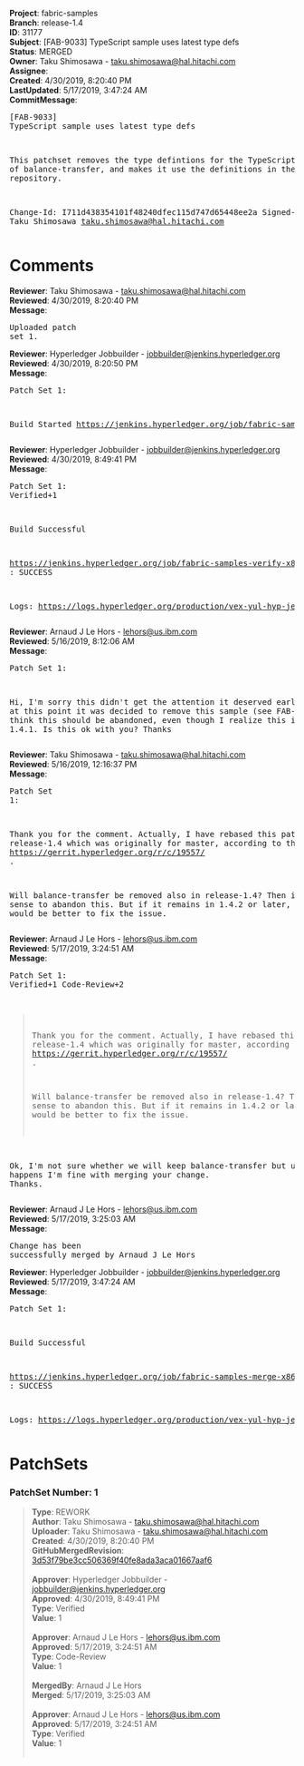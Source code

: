 <strong>Project</strong>: fabric-samples<br><strong>Branch</strong>: release-1.4<br><strong>ID</strong>: 31177<br><strong>Subject</strong>: [FAB-9033] TypeScript sample uses latest type defs<br><strong>Status</strong>: MERGED<br><strong>Owner</strong>: Taku Shimosawa - taku.shimosawa@hal.hitachi.com<br><strong>Assignee</strong>:<br><strong>Created</strong>: 4/30/2019, 8:20:40 PM<br><strong>LastUpdated</strong>: 5/17/2019, 3:47:24 AM<br><strong>CommitMessage</strong>:<br><pre>[FAB-9033] TypeScript sample uses latest type defs

This patchset removes the type defintions for the TypeScript
version of balance-transfer, and makes it use the definitions
in the npm repository.

Change-Id: I711d438354101f48240dfec115d747d65448ee2a
Signed-off-by: Taku Shimosawa <taku.shimosawa@hal.hitachi.com>
</pre><h1>Comments</h1><strong>Reviewer</strong>: Taku Shimosawa - taku.shimosawa@hal.hitachi.com<br><strong>Reviewed</strong>: 4/30/2019, 8:20:40 PM<br><strong>Message</strong>: <pre>Uploaded patch set 1.</pre><strong>Reviewer</strong>: Hyperledger Jobbuilder - jobbuilder@jenkins.hyperledger.org<br><strong>Reviewed</strong>: 4/30/2019, 8:20:50 PM<br><strong>Message</strong>: <pre>Patch Set 1:

Build Started https://jenkins.hyperledger.org/job/fabric-samples-verify-x86_64/246/</pre><strong>Reviewer</strong>: Hyperledger Jobbuilder - jobbuilder@jenkins.hyperledger.org<br><strong>Reviewed</strong>: 4/30/2019, 8:49:41 PM<br><strong>Message</strong>: <pre>Patch Set 1: Verified+1

Build Successful 

https://jenkins.hyperledger.org/job/fabric-samples-verify-x86_64/246/ : SUCCESS

Logs: https://logs.hyperledger.org/production/vex-yul-hyp-jenkins-3/fabric-samples-verify-x86_64/246</pre><strong>Reviewer</strong>: Arnaud J Le Hors - lehors@us.ibm.com<br><strong>Reviewed</strong>: 5/16/2019, 8:12:06 AM<br><strong>Message</strong>: <pre>Patch Set 1:

Hi, I'm sorry this didn't get the attention it deserved earlier but at this point it was decided to remove this sample (see FAB-14784) so I think this should be abandoned, even though I realize this is against 1.4.1. Is this ok with you?
Thanks</pre><strong>Reviewer</strong>: Taku Shimosawa - taku.shimosawa@hal.hitachi.com<br><strong>Reviewed</strong>: 5/16/2019, 12:16:37 PM<br><strong>Message</strong>: <pre>Patch Set 1:

Thank you for the comment. Actually, I have rebased this patch to release-1.4 which was originally for master, according to the comment in https://gerrit.hyperledger.org/r/c/19557/ .

Will balance-transfer be removed also in release-1.4? Then it makes sense to abandon this. But if it remains in 1.4.2 or later, I think it would be better to fix the issue.</pre><strong>Reviewer</strong>: Arnaud J Le Hors - lehors@us.ibm.com<br><strong>Reviewed</strong>: 5/17/2019, 3:24:51 AM<br><strong>Message</strong>: <pre>Patch Set 1: Verified+1 Code-Review+2

> Thank you for the comment. Actually, I have rebased this patch to
 > release-1.4 which was originally for master, according to the
 > comment in https://gerrit.hyperledger.org/r/c/19557/ .
 > 
 > Will balance-transfer be removed also in release-1.4? Then it makes
 > sense to abandon this. But if it remains in 1.4.2 or later, I think
 > it would be better to fix the issue.

Ok, I'm not sure whether we will keep balance-transfer but until that happens I'm fine with merging your change.
Thanks.</pre><strong>Reviewer</strong>: Arnaud J Le Hors - lehors@us.ibm.com<br><strong>Reviewed</strong>: 5/17/2019, 3:25:03 AM<br><strong>Message</strong>: <pre>Change has been successfully merged by Arnaud J Le Hors</pre><strong>Reviewer</strong>: Hyperledger Jobbuilder - jobbuilder@jenkins.hyperledger.org<br><strong>Reviewed</strong>: 5/17/2019, 3:47:24 AM<br><strong>Message</strong>: <pre>Patch Set 1:

Build Successful 

https://jenkins.hyperledger.org/job/fabric-samples-merge-x86_64/58/ : SUCCESS

Logs: https://logs.hyperledger.org/production/vex-yul-hyp-jenkins-3/fabric-samples-merge-x86_64/58</pre><h1>PatchSets</h1><h3>PatchSet Number: 1</h3><blockquote><strong>Type</strong>: REWORK<br><strong>Author</strong>: Taku Shimosawa - taku.shimosawa@hal.hitachi.com<br><strong>Uploader</strong>: Taku Shimosawa - taku.shimosawa@hal.hitachi.com<br><strong>Created</strong>: 4/30/2019, 8:20:40 PM<br><strong>GitHubMergedRevision</strong>: [3d53f79be3cc506369f40fe8ada3aca01667aaf6](https://github.com/hyperledger/fabric-samples/commit/3d53f79be3cc506369f40fe8ada3aca01667aaf6)<br><br><strong>Approver</strong>: Hyperledger Jobbuilder - jobbuilder@jenkins.hyperledger.org<br><strong>Approved</strong>: 4/30/2019, 8:49:41 PM<br><strong>Type</strong>: Verified<br><strong>Value</strong>: 1<br><br><strong>Approver</strong>: Arnaud J Le Hors - lehors@us.ibm.com<br><strong>Approved</strong>: 5/17/2019, 3:24:51 AM<br><strong>Type</strong>: Code-Review<br><strong>Value</strong>: 1<br><br><strong>MergedBy</strong>: Arnaud J Le Hors<br><strong>Merged</strong>: 5/17/2019, 3:25:03 AM<br><br><strong>Approver</strong>: Arnaud J Le Hors - lehors@us.ibm.com<br><strong>Approved</strong>: 5/17/2019, 3:24:51 AM<br><strong>Type</strong>: Verified<br><strong>Value</strong>: 1<br><br></blockquote>